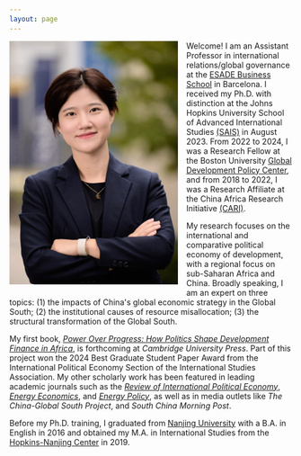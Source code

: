 ```yaml
---
layout: page
---
```

  <img src="https://raw.githubusercontent.com/keyitang94/keyitang94.github.io/master/ESADE_Profile.JPG" width="300" style="float: left; margin: 0 15px 15px 0;">

Welcome! I am an Assistant Professor in international relations/global governance at the [ESADE Business School](https://www.esade.edu/faculty/keyi.tang) in Barcelona. I received my Ph.D. with distinction at the Johns Hopkins University School of Advanced International Studies [(SAIS)](https://sais.jhu.edu/) in August 2023. From 2022 to 2024, I was a Research Fellow at the Boston University [Global Development Policy Center](https://www.bu.edu/gdp/), and from 2018 to 2022, I was a Research Affiliate at the China Africa Research Initiative [(CARI)](https://www.sais-cari.org/).

My research focuses on the international and comparative political economy of development, with a regional focus on sub-Saharan Africa and China. Broadly speaking, I am an expert on three topics: (1) the impacts of China's global economic strategy in the Global South; (2) the institutional causes of resource misallocation; (3) the structural transformation of the Global South.

My first book, [_Power Over Progress: How Politics Shape Development Finance in Africa_](https://www.cambridge.org/core/books/power-over-progress/CEE618F7A939B99982A750C0B2EDF9C0), is forthcoming at _Cambridge University Press_. Part of this project won the 2024 Best Graduate Student Paper Award from the International Political Economy Section of the International Studies Association. My other scholarly work has been featured in leading academic journals such as the [_Review of International Political Economy_](https://www.tandfonline.com/doi/abs/10.1080/09692290.2022.2152073), [_Energy Economics_](https://www.sciencedirect.com/science/article/pii/S0140988325001768), and [_Energy Policy_](https://www.sciencedirect.com/science/article/abs/pii/S0301421519306494), as well as in media outlets like _The China-Global South Project_, and _South China Morning Post_. 


Before my Ph.D. training, I graduated from [Nanjing University](https://www.nju.edu.cn/en/) with a B.A. in English in 2016 and obtained my M.A. in International Studies from the [Hopkins-Nanjing Center](https://sais.jhu.edu/hopkins-nanjing-center) in 2019.


